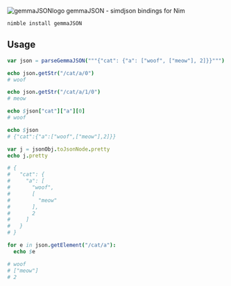 ![gemmaJSONlogo](https://github.com/sainttttt/gemmaJSON/assets/58609876/836b0495-6d6d-476d-b124-fa7d9979f00f)
 gemmaJSON - simdjson bindings for Nim

`nimble install gemmaJSON`


## Usage

```nim
var json = parseGemmaJSON("""{"cat": {"a": ["woof", ["meow"], 2]}}""")

echo json.getStr("/cat/a/0")
# woof

echo json.getStr("/cat/a/1/0")
# meow

echo $json["cat"]["a"][0]
# woof

echo $json
# {"cat":{"a":["woof",["meow"],2]}}

var j = jsonObj.toJsonNode.pretty
echo j.pretty

# {
#   "cat": {
#     "a": [
#       "woof",
#       [
#         "meow"
#       ],
#       2
#     ]
#   }
# }

for e in json.getElement("/cat/a"):
  echo $e

# woof
# ["meow"]
# 2

```
